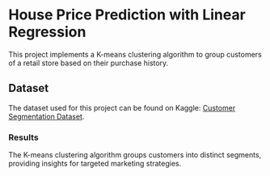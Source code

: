 # House Price Prediction with Linear Regression

This project implements a K-means clustering algorithm to group customers of a retail store based on their purchase history.

## Dataset

The dataset used for this project can be found on Kaggle: [Customer Segmentation Dataset](https://www.kaggle.com/datasets/vjchoudhary7/customer-segmentation-tutorial-in-python).

### Results

The K-means clustering algorithm groups customers into distinct segments, providing insights for targeted marketing strategies.
